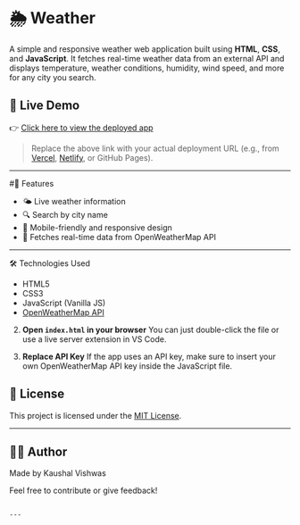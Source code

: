 
# 🌦️ Weather

A simple and responsive weather web application built using **HTML**, **CSS**, and **JavaScript**. It fetches real-time weather data from an external API and displays temperature, weather conditions, humidity, wind speed, and more for any city you search.

## 🔗 Live Demo

👉 [Click here to view the deployed app]((https://weather-o94c.vercel.app/))

> Replace the above link with your actual deployment URL (e.g., from [Vercel](https://vercel.com), [Netlify](https://netlify.com), or GitHub Pages).

---

#📌 Features

- 🌤 Live weather information
- 🔍 Search by city name
- 📱 Mobile-friendly and responsive design
- 📡 Fetches real-time data from OpenWeatherMap API

---

 🛠️ Technologies Used
- HTML5
- CSS3
- JavaScript (Vanilla JS)
- [OpenWeatherMap API](https://openweathermap.org/api)



2. **Open `index.html` in your browser**
   You can just double-click the file or use a live server extension in VS Code.

3. **Replace API Key**
   If the app uses an API key, make sure to insert your own OpenWeatherMap API key inside the JavaScript file.



## 🧾 License

This project is licensed under the [MIT License](LICENSE).

---

## 🙋‍♂️ Author

Made by Kaushal Vishwas

Feel free to contribute or give feedback!

```

---


```
